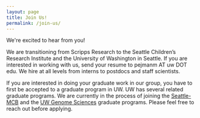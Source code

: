 ```yaml
---
layout: page
title: Join Us!
permalink: /join-us/
---
```


<div class="emphasis-box">We're excited to hear from you!</div>

We are transitioning from Scripps Research to the Seattle Children’s Research Institute and the University of Washington in Seattle. If you are interested in working with us, send your resume to pejmanm AT uw DOT edu. We hire at all levels from interns to postdocs and staff scientists.

If you are interested in doing your graduate work in our group, you have to first be accepted to a graduate program in UW. UW has several related graduate programs. We are currently in the process of joining the [Seattle-MCB](https://mcb-seattle.edu/) and the [UW Genome Sciences](https://www.gs.washington.edu/academics/gradprogram/index.htm) graduate programs. Please feel free to reach out before applying.
